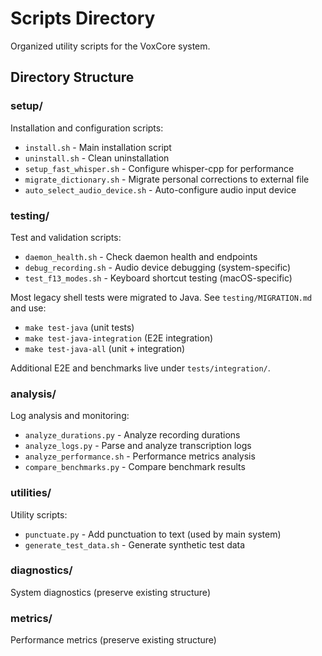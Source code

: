 # Scripts Directory

Organized utility scripts for the VoxCore system.

## Directory Structure

### setup/
Installation and configuration scripts:
- `install.sh` - Main installation script
- `uninstall.sh` - Clean uninstallation
- `setup_fast_whisper.sh` - Configure whisper-cpp for performance
- `migrate_dictionary.sh` - Migrate personal corrections to external file
- `auto_select_audio_device.sh` - Auto-configure audio input device

### testing/
Test and validation scripts:
- `daemon_health.sh` - Check daemon health and endpoints
- `debug_recording.sh` - Audio device debugging (system-specific)
- `test_f13_modes.sh` - Keyboard shortcut testing (macOS-specific)

Most legacy shell tests were migrated to Java. See `testing/MIGRATION.md` and use:
- `make test-java` (unit tests)
- `make test-java-integration` (E2E integration)
- `make test-java-all` (unit + integration)

Additional E2E and benchmarks live under `tests/integration/`.

### analysis/
Log analysis and monitoring:
- `analyze_durations.py` - Analyze recording durations
- `analyze_logs.py` - Parse and analyze transcription logs
- `analyze_performance.sh` - Performance metrics analysis
- `compare_benchmarks.py` - Compare benchmark results

### utilities/
Utility scripts:
- `punctuate.py` - Add punctuation to text (used by main system)
- `generate_test_data.sh` - Generate synthetic test data

### diagnostics/
System diagnostics (preserve existing structure)

### metrics/
Performance metrics (preserve existing structure)
